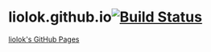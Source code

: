 # liolok.github.io[![Build Status](https://travis-ci.org/liolok/liolok.github.io.svg?branch=source)](https://travis-ci.org/liolok/liolok.github.io)
[liolok's GitHub Pages](https://liolok.github.io)